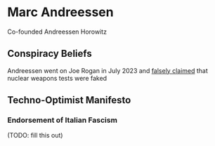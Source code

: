 # Marc Andreessen

Co-founded Andreessen Horowitz

## Conspiracy Beliefs

Andreessen went on Joe Rogan in July 2023 and [falsely claimed](https://apnews.com/article/fact-check-nukes-fake-camera-conspiracy-rogan-742805510402) that nuclear weapons tests were faked

## Techno-Optimist Manifesto

### Endorsement of Italian Fascism

(TODO: fill this out)


